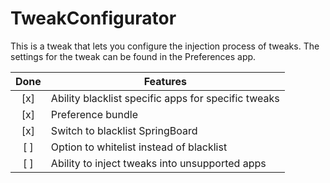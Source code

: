 # TweakConfigurator

This is a tweak that lets you configure the injection process of tweaks. The settings for the tweak can be found in the Preferences app.

|Done|Features|
|:---:|---|
|[x]|Ability blacklist specific apps for specific tweaks|
|[x]|Preference bundle|
|[x]|Switch to blacklist SpringBoard|
|[ ]|Option to whitelist instead of blacklist|
|[ ]|Ability to inject tweaks into unsupported apps|